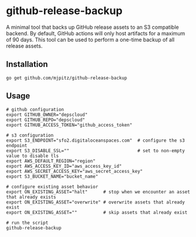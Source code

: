 # github-release-backup

A minimal tool that backs up GitHub release assets to an S3 compatible backend.
By default, GitHub actions will only host artifacts for a maximum of 90 days.
This tool can be used to perform a one-time backup of all release assets.

## Installation

```shell script
go get github.com/mjpitz/github-release-backup
```

## Usage

```shell script
# github configuration
export GITHUB_OWNER="depscloud"
export GITHUB_REPO="depscloud"
export GITHUB_ACCESS_TOKEN="github_access_token" 

# s3 configuration
export S3_ENDPOINT="sfo2.digitaloceanspaces.com"  # configure the s3 endpoint
export S3_DISABLE_SSL=""                          # set to non-empty value to disable tls
export AWS_DEFAULT_REGION="region"
export AWS_ACCESS_KEY_ID="aws_access_key_id"
export AWS_SECRET_ACCESS_KEY="aws_secret_access_key"
export S3_BUCKET_NAME="bucket_name"

# configure existing asset behavior
export ON_EXISTING_ASSET="halt"      # stop when we encounter an asset that already exists
export ON_EXISTING_ASSET="overwrite" # overwrite assets that already exist
export ON_EXISTING_ASSET=""          # skip assets that already exist

# run the script
github-release-backup
```
